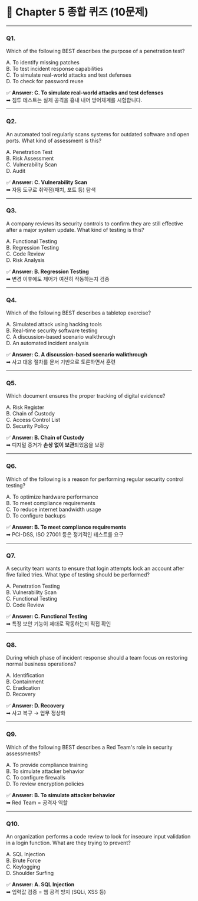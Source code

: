 # 🧪 Chapter 5 종합 퀴즈 (10문제)

---

### **Q1.**

Which of the following BEST describes the purpose of a penetration test?

A. To identify missing patches  
B. To test incident response capabilities  
C. To simulate real-world attacks and test defenses  
D. To check for password reuse

✅ **Answer: C. To simulate real-world attacks and test defenses**  
➡ 침투 테스트는 실제 공격을 흉내 내어 방어체계를 시험합니다.

---

### **Q2.**

An automated tool regularly scans systems for outdated software and open ports. What kind of assessment is this?

A. Penetration Test  
B. Risk Assessment  
C. Vulnerability Scan  
D. Audit

✅ **Answer: C. Vulnerability Scan**  
➡ 자동 도구로 취약점(패치, 포트 등) 탐색

---

### **Q3.**

A company reviews its security controls to confirm they are still effective after a major system update. What kind of testing is this?

A. Functional Testing  
B. Regression Testing  
C. Code Review  
D. Risk Analysis

✅ **Answer: B. Regression Testing**  
➡ 변경 이후에도 제어가 여전히 작동하는지 검증

---

### **Q4.**

Which of the following BEST describes a tabletop exercise?

A. Simulated attack using hacking tools  
B. Real-time security software testing  
C. A discussion-based scenario walkthrough  
D. An automated incident analysis

✅ **Answer: C. A discussion-based scenario walkthrough**  
➡ 사고 대응 절차를 문서 기반으로 토론하면서 훈련

---

### **Q5.**

Which document ensures the proper tracking of digital evidence?

A. Risk Register  
B. Chain of Custody  
C. Access Control List  
D. Security Policy

✅ **Answer: B. Chain of Custody**  
➡ 디지털 증거가 **손상 없이 보관**되었음을 보장

---

### **Q6.**

Which of the following is a reason for performing regular security control testing?

A. To optimize hardware performance  
B. To meet compliance requirements  
C. To reduce internet bandwidth usage  
D. To configure backups

✅ **Answer: B. To meet compliance requirements**  
➡ PCI-DSS, ISO 27001 등은 정기적인 테스트를 요구

---

### **Q7.**

A security team wants to ensure that login attempts lock an account after five failed tries. What type of testing should be performed?

A. Penetration Testing  
B. Vulnerability Scan  
C. Functional Testing  
D. Code Review

✅ **Answer: C. Functional Testing**  
➡ 특정 보안 기능이 제대로 작동하는지 직접 확인

---

### **Q8.**

During which phase of incident response should a team focus on restoring normal business operations?

A. Identification  
B. Containment  
C. Eradication  
D. Recovery

✅ **Answer: D. Recovery**  
➡ 사고 복구 → 업무 정상화

---

### **Q9.**

Which of the following BEST describes a Red Team's role in security assessments?

A. To provide compliance training  
B. To simulate attacker behavior  
C. To configure firewalls  
D. To review encryption policies

✅ **Answer: B. To simulate attacker behavior**  
➡ Red Team = 공격자 역할

---

### **Q10.**

An organization performs a code review to look for insecure input validation in a login function. What are they trying to prevent?

A. SQL Injection  
B. Brute Force  
C. Keylogging  
D. Shoulder Surfing

✅ **Answer: A. SQL Injection**  
➡ 입력값 검증 = 웹 공격 방지 (SQLi, XSS 등)